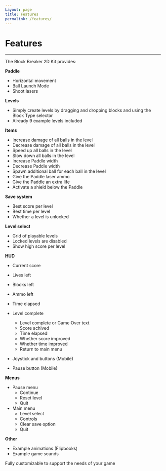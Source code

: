 ```yaml
---
Layout: page
title: Features
permalink: /features/
---
```


# Features

***

The Block Breaker 2D Kit provides:

__Paddle__

* Horizontal movement
* Ball Launch Mode
* Shoot lasers

__Levels__

* Simply create levels by dragging and dropping blocks and using the Block Type selector
* Already 9 example levels included

__Items__

* Increase damage of all balls in the level
* Decrease damage of all balls in the level
* Speed up all balls in the level
* Slow down all balls in the level
* Increase Paddle width
* Decrease Paddle width
* Spawn additional ball for each ball in the level
* Give the Paddle laser ammo
* Give the Paddle an extra life
* Activate a shield below the Paddle

__Save system__

* Best score per level
* Best time per level
* Whether a level is unlocked

__Level select__

* Grid of playable levels
* Locked levels are disabled
* Show high score per level

__HUD__

* Current score
* Lives left
* Blocks left
* Ammo left
* Time elapsed
* Level complete
    * Level complete or Game Over text
    * Score achived
    * Time elapsed
    * Whether score improved
    * Whether time improved
    * Return to main menu
    
* Joystick and buttons (Mobile)
* Pause button (Mobile)

__Menus__

* Pause menu
    * Continue
    * Reset level
    * Quit
* Main menu
    * Level select
    * Controls
    * Clear save option
    * Quit
    
__Other__

* Example animations (Flipbooks)
* Example game sounds

Fully customizable to support the needs of your game